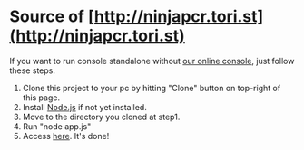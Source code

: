 # Source of [http://ninjapcr.tori.st](http://ninjapcr.tori.st)

If you want to run console standalone without [our online console](http://ninjapcr.tori.st/console/), just follow these steps.
1. Clone this project to your pc by hitting "Clone" button on top-right of this page.
2. Install [Node.js](https://nodejs.org/en/download/) if not yet installed.
3. Move to the directory you cloned at step1.
4. Run "node app.js"
5. Access [here](http://localhost:3000/console). It's done!
